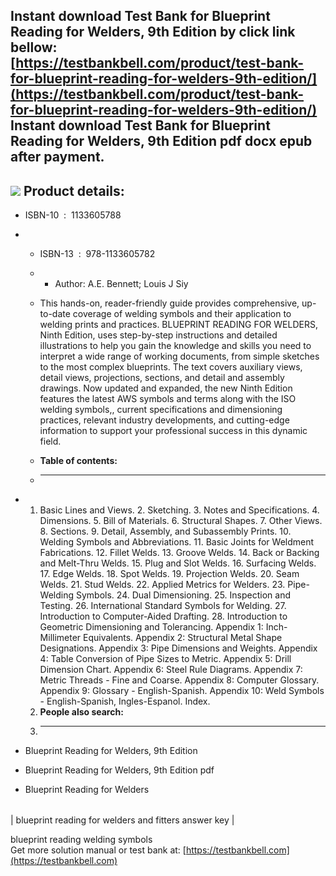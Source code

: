 Instant download **Test Bank for Blueprint Reading for Welders, 9th Edition** by click link bellow:  
[https://testbankbell.com/product/test-bank-for-blueprint-reading-for-welders-9th-edition/](https://testbankbell.com/product/test-bank-for-blueprint-reading-for-welders-9th-edition/)  
**Instant download Test Bank for Blueprint Reading for Welders, 9th Edition pdf docx epub after payment.**
----------------------------------------------------------------------------------------------------------


![](https://testbankbell.com/wp-content/uploads/2023/05/Test-Bank-for-Blueprint-Reading-for-Welders-9th-Edition-228x228-1.jpg)
**Product details:**
--------------------


* ISBN-10 ‏ : ‎ 1133605788
* * ISBN-13 ‏ : ‎ 978-1133605782
  * * Author: A.E. Bennett; Louis J Siy
   
  * This hands-on, reader-friendly guide provides comprehensive, up-to-date coverage of welding symbols and their application to welding prints and practices. BLUEPRINT READING FOR WELDERS, Ninth Edition, uses step-by-step instructions and detailed illustrations to help you gain the knowledge and skills you need to interpret a wide range of working documents, from simple sketches to the most complex blueprints. The text covers auxiliary views, detail views, projections, sections, and detail and assembly drawings. Now updated and expanded, the new Ninth Edition features the latest AWS symbols and terms along with the ISO welding symbols,, current specifications and dimensioning practices, relevant industry developments, and cutting-edge information to support your professional success in this dynamic field.
  * **Table of contents:**
  * ----------------------
 
* 1. Basic Lines and Views. 2. Sketching. 3. Notes and Specifications. 4. Dimensions. 5. Bill of Materials. 6. Structural Shapes. 7. Other Views. 8. Sections. 9. Detail, Assembly, and Subassembly Prints. 10. Welding Symbols and Abbreviations. 11. Basic Joints for Weldment Fabrications. 12. Fillet Welds. 13. Groove Welds. 14. Back or Backing and Melt-Thru Welds. 15. Plug and Slot Welds. 16. Surfacing Welds. 17. Edge Welds. 18. Spot Welds. 19. Projection Welds. 20. Seam Welds. 21. Stud Welds. 22. Applied Metrics for Welders. 23. Pipe-Welding Symbols. 24. Dual Dimensioning. 25. Inspection and Testing. 26. International Standard Symbols for Welding. 27. Introduction to Computer-Aided Drafting. 28. Introduction to Geometric Dimensioning and Tolerancing. Appendix 1: Inch-Millimeter Equivalents. Appendix 2: Structural Metal Shape Designations. Appendix 3: Pipe Dimensions and Weights. Appendix 4: Table Conversion of Pipe Sizes to Metric. Appendix 5: Drill Dimension Chart. Appendix 6: Steel Rule Diagrams. Appendix 7: Metric Threads - Fine and Coarse. Appendix 8: Computer Glossary. Appendix 9: Glossary - English-Spanish. Appendix 10: Weld Symbols - English-Spanish, Ingles-Espanol. Index.
  2. **People also search:**
  3. -----------------------
 
* Blueprint Reading for Welders, 9th Edition

* Blueprint Reading for Welders, 9th Edition pdf

* Blueprint Reading for Welders

|  |
| --- |
| 
blueprint reading for welders and fitters answer key
 |


 blueprint reading welding symbols  
  Get more solution manual or test bank at: [https://testbankbell.com](https://testbankbell.com)
